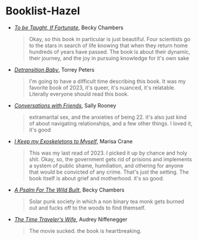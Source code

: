 # Booklist-Hazel

- [*To be Taught, If Fortunate*](https://bookshop.org/p/books/to-be-taught-if-fortunate-becky-chambers/8021324?ean=9780062936011), Becky Chambers
    > Okay, so this book in particular is just beautiful. Four scientists go to the stars in search of life knowing that when they return home hundreds of years have passed. The book is about their dynamic, their journey, and the joy in pursuing knowledge for it's own sake 
- [*Detransition Baby*](https://bookshop.org/p/books/detransition-baby-torrey-peters/13816519?ean=9780593133385), Torrey Peters
    > I'm going to have a difficult time describing this book. It was my favorite book of 2023, it's queer, it's nuanced, it's relatable. Literally everyone should read this book. 
- [*Conversations with Friends*](https://bookshop.org/p/books/conversations-with-friends-sally-rooney/11167655?ean=9780451499066), Sally Rooney
    > extramarital sex, and the anxieties of being 22. it's also just kind of about navigating relationships, and a few other things. I loved it, it's good
- [*I Keep my Exoskeletons to Myself*](https://bookshop.org/p/books/i-keep-my-exoskeleton-to-myself-marisa-crane/18815376?ean=9781646221295), Marisa Crane
    > This was my last read of 2023. I picked it up by chance and holy shit. Okay, so, the government gets rid of prisions and implements a system of public shame, humiliation, and othering for anyone that would be convicted of any crime. That's just the setting. The book itself is about grief and motherhood. it's so good. 
- [*A Psalm For The Wild Built*](https://bookshop.org/p/books/a-psalm-for-the-wild-built-becky-chambers/15125608), Becky Chambers
     > Solar punk society in which a non binary tea monk gets burned out and fucks off to the woods to find themself.
- [*The Time Traveler's Wife*](https://bookshop.org/p/books/the-time-traveler-s-wife-audrey-niffenegger/15283872?ean=9781476764832), Audrey Niffenegger
    > The movie sucked. the book is heartbreaking. 